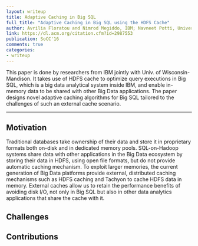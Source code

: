 ```yaml
---
layout: writeup
title: Adaptive Caching in Big SQL
full_title: "Adaptive Caching in Big SQL using the HDFS Cache"
author: Avrilia Floratou and Nimrod Megiddo, IBM; Navneet Potti, University of Wisconsin-Mandison; Fatma Ozcan and Uday Kale and Jan Schmitz-Hermes, IBM
link: https://dl.acm.org/citation.cfm?id=2987553
publication: SoCC'16
comments: true
categories:
- writeup
---
```


This paper is done by researchers from IBM jointly with Univ. of Wisconsin-Mandison. It takes use of HDFS cache to optimize query executions in Big SQL, which is a big data analytical system inside IBM, and enable in-memory data to be shared with other Big Data applications. The paper designs novel adaptive caching algorithms for Big SQL tailored to the challenges of such an external cache scenario.

<hr>

## Motivation
Traditional databases take ownership of their data and store it in proprietary formats both on-disk and in dedicated memory pools.
SQL-on-Hadoop systems share data with other applications in the Big Data ecosystem by storing their data in HDFS, using open file formats, but do not provide automatic caching mechanism.
To exploit larger memories, the current generation of Big Data platforms provide external, distributed caching mechanisms such as HDFS caching and Tachyon to cache HDFS data in memory. External caches allow us to retain the performance benefits of avoiding disk I/O, not only in Big SQL but also in other data analytics applications that share the cache with it.


## Challenges

## Contributions